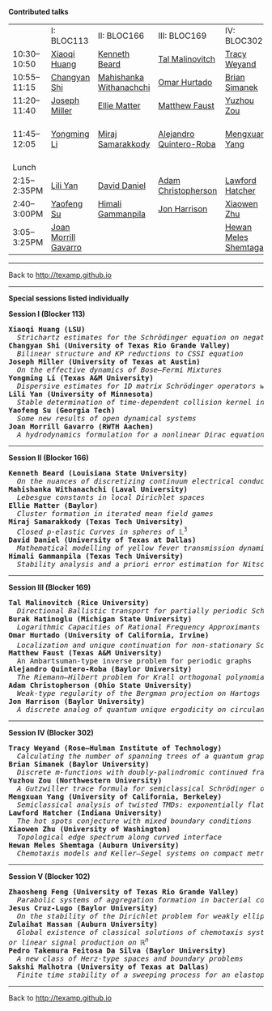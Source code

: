 **Contributed talks**
<table>
<tr>
  <td></td>
  <td>I: BLOC113</td>
  <td>II: BLOC166</td>
  <td>III: BLOC169</td>
  <td>IV: BLOC302</td>
  <td>V: BLOC102</td>
</tr><tr>
  <td>10:30&ndash;10:50</td>
  <td><a href="abstracts-contributed#Huang">Xiaoqi Huang</a></td>
  <td><a href="abstracts-contributed#Beard">Kenneth Beard</a></td>
  <td><a href="abstracts-contributed#Malinovitch">Tal Malinovitch</a></td>
  <td><a href="abstracts-contributed#Weyand">Tracy Weyand</a></td>
  <td><a href="abstracts-contributed#ZhaoshengFeng">Zhaosheng Feng</a></td>
</tr><tr>
  <td>10:55&ndash;11:15</td>
  <td><a href="abstracts-contributed#Shi">Changyan Shi</a></td>
  <td><a href="abstracts-contributed#Withanachchi">Mahishanka Withanachchi</a></td>
  <td><a href="abstracts-contributed#Hurtado">Omar Hurtado</a></td>
  <td><a href="abstracts-contributed#Simanek">Brian Simanek</a></td>
  <td><a href="abstracts-contributed#Cruz-Lugo">Jesus Cruz-Lugo</a></td>
</tr><tr>
  <td>11:20&ndash;11:40</td>
  <td><a href="abstracts-contributed#Miller">Joseph Miller</a></td>
  <td><a href="abstracts-contributed#Matter">Ellie Matter</a></td>
  <td><a href="abstracts-contributed#Faust">Matthew Faust</a></td>
  <td><a href="abstracts-contributed#Zou">Yuzhou Zou</a></td>
  <td><a href="abstracts-contributed#Hassan">Zulaihat Hassan</a></td>
</tr><tr>
  <td>11:45&ndash;12:05</td>
  <td><a href="abstracts-contributed#Li">Yongming Li</a></td>
  <td><a href="abstracts-contributed#Samarakkody">Miraj Samarakkody</a></td>
  <td><a href="abstracts-contributed#Quintero-Roba">Alejandro Quintero-Roba</a></td>
  <td><a href="abstracts-contributed#Yang">Mengxuan Yang</a></td>
  <td><a href="abstracts-contributed#Silva">Pedro Takemura Feitosa Da Silva</a></td>
</tr><tr>
<td>Lunch</td>
</tr><tr>
  <td>2:15&ndash;2:35PM</td>
  <td><a href="abstracts-contributed#Yan">Lili Yan</a></td>
  <td><a href="abstracts-contributed#Daniel">David Daniel</a></td>
  <td><a href="abstracts-contributed#Christopherson">Adam Christopherson</a></td>
  <td><a href="abstracts-contributed#Hatcher">Lawford Hatcher</a></td>
  <td><a href="abstracts-contributed#Malhotra">Sakshi Malhotra</a></td>
</tr>
  <tr>
  <td>2:40&ndash;3:00PM</td>
  <td><a href="abstracts-contributed#Su">Yaofeng Su</a></td>
  <td><a href="abstracts-contributed#Gammanpila">Himali Gammanpila</a></td>
  <td><a href="abstracts-contributed#Harrison">Jon Harrison</a></td>
  <td><a href="abstracts-contributed#Zhu">Xiaowen Zhu</a></td>
  <td><a href="abstracts-contributed#"></a></td>
</tr>
  <tr>
  <td>3:05&ndash;3:25PM</td>
  <td><a href="abstracts-contributed#Gavarro">Joan Morrill Gavarro</a></td>
  <td><a href="abstracts-contributed#"></a></td>
  <td><a href="abstracts-contributed#"></a></td>
  <td><a href="abstracts-contributed#Shemtaga">Hewan Meles Shemtaga</a></td>
  <td><a href="abstracts-contributed#"></a></td>
</tr>
</table>

------

Back to http://texamp.github.io

------

**Special sessions listed individually**

**Session I (Blocker 113)**
<pre>
<b>Xiaoqi Huang (LSU)</b>
&nbsp;&nbsp;<i>Strichartz estimates for the Schr&ouml;dinger equation on negatively curved compact manifolds.</i>
<b>Changyan Shi (University of Texas Rio Grande Valley)</b>
&nbsp;&nbsp;<i>Bilinear structure and KP reductions to CSSI equation</i>
<b>Joseph Miller (University of Texas at Austin)</b>
&nbsp;&nbsp;<i>On the effective dynamics of Bose&ndash;Fermi Mixtures</i>
<b>Yongming Li (Texas A&M University)</b>
&nbsp;&nbsp;<i>Dispersive estimates for 1D matrix Schr&ouml;dinger operators with threshold resonance</i>
<b>Lili Yan (University of Minnesota)</b>
&nbsp;&nbsp;<i>Stable determination of time-dependent collision kernel in the nonlinear Boltzmann equation</i>
<b>Yaofeng Su (Georgia Tech)</b>
&nbsp;&nbsp;<i>Some new results of open dynamical systems</i>
<b>Joan Morrill Gavarro (RWTH Aachen)</b>
&nbsp;&nbsp;<i>A hydrodynamics formulation for a nonlinear Dirac equation</i>
</pre>

------

**Session II (Blocker 166)**
<pre>
<b>Kenneth Beard (Louisiana State University)</b>
&nbsp;&nbsp;<i>On the nuances of discretizing continuum electrical conductivity</i>
<b>Mahishanka Withanachchi (Laval University)</b>
&nbsp;&nbsp;<i>Lebesgue constants in local Dirichlet spaces</i>
<b>Ellie Matter (Baylor)</b>
&nbsp;&nbsp;<i>Cluster formation in iterated mean field games</i>
<b>Miraj Samarakkody (Texas Tech University)</b>
&nbsp;&nbsp;<i>Closed <i>p</i>-elastic Curves in spheres of</i> &Lopf;<sup>3</sup>
<b>David Daniel (University of Texas at Dallas)</b>
&nbsp;&nbsp;<i>Mathematical modelling of yellow fever transmission dynamics with stability analysis</i>
<b>Himali Gammanpila (Texas Tech University)</b>
&nbsp;&nbsp;<i>Stability analysis and a priori error estimation for Nitsche-type CIP/GP-CutFEM multi-phase flow</i>
</pre>

------

**Session III (Blocker 169)**
<pre>
<b>Tal Malinovitch (Rice University)</b>
&nbsp;&nbsp;<i>Directional Ballistic transport for partially periodic Schr&ouml;dinger operators</i>
<b>Burak Hatinoglu (Michigan State University)</b>
&nbsp;&nbsp;<i>Logarithmic Capacities of Rational Frequency Approximants for the Almost Mathieu Operator</i>
<b>Omar Hurtado (University of California, Irvine)</b>
&nbsp;&nbsp;<i>Localization and unique continuation for non-stationary Schr&ouml;dinger operators on</i> &Zopf;<sup>2</sup>
<b>Matthew Faust (Texas A&M University)</b>
&nbsp;&nbsp;An Ambartsuman-type inverse problem for periodic graphs</i>
<b>Alejandro Quintero-Roba (Baylor University)</b>
&nbsp;&nbsp;<i>The Riemann&ndash;Hilbert problem for Krall orthogonal polynomials</i>
<b>Adam Christopherson (Ohio State University)</b>
&nbsp;&nbsp;<i>Weak-type regularity of the Bergman projection on Hartogs domains</i>
<b>Jon Harrison (Baylor University)</b>
&nbsp;&nbsp;<i>A discrete analog of quantum unique ergodicity on circulant graphs</i>
</pre>

------

**Session IV (Blocker 302)**
<pre>
<b>Tracy Weyand (Rose&ndash;Hulman Institute of Technology)</b>
&nbsp;&nbsp;<i>Calculating the number of spanning trees of a quantum graph from its spectrum</i>
<b>Brian Simanek (Baylor University)</b>
&nbsp;&nbsp;<i>Discrete <i>m</i>-functions with doubly-palindromic continued fraction coefficients</i>
<b>Yuzhou Zou (Northwestern University)</b>
&nbsp;&nbsp;<i>A Gutzwiller trace formula for semiclassical Schr&ouml;dinger operators with conormal potentials</i>
<b>Mengxuan Yang (University of California, Berkeley)</b>
&nbsp;&nbsp;<i>Semiclassical analysis of twisted TMDs: exponentially flat and trivial bands</i>
<b>Lawford Hatcher (Indiana University)</b>
&nbsp;&nbsp;<i>The hot spots conjecture with mixed boundary conditions</i>
<b>Xiaowen Zhu (University of Washington)</b>
&nbsp;&nbsp;<i>Topological edge spectrum along curved interface</i>
<b>Hewan Meles Shemtaga (Auburn University)</b>
&nbsp;&nbsp;<i>Chemotaxis models and Keller&ndash;Segel systems on compact metric graphs</i>
</pre>

------

**Session V (Blocker 102)**
<pre>
<b>Zhaosheng Feng (University of Texas Rio Grande Valley)</b>
&nbsp;&nbsp;<i>Parabolic systems of aggregation formation in bacterial colonies</i>
<b>Jesus Cruz-Lugo (Baylor University)</b>
&nbsp;&nbsp;<i>On the stability of the Dirichlet problem for weakly elliptic systems in the plane</i>
<b>Zulaihat Hassan (Auburn University)</b>
&nbsp;&nbsp;<i>Global existence of classical solutions of chemotaxis systems with logistic source and consumption
or linear signal production on</i> &Ropf;<sup><i>n</i></sup>
<b>Pedro Takemura Feitosa Da Silva (Baylor University)</b>
&nbsp;&nbsp;<i>A new class of Herz-type spaces and boundary problems</i>
<b>Sakshi Malhotra (University of Texas at Dallas)</b>
&nbsp;&nbsp;<i>Finite time stability of a sweeping process for an elastoplastic system with stress-controlled loading</i>
</pre>

------

Back to http://texamp.github.io
